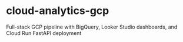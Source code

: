 # cloud-analytics-gcp
Full-stack GCP pipeline with BigQuery, Looker Studio dashboards, and Cloud Run FastAPI deployment
